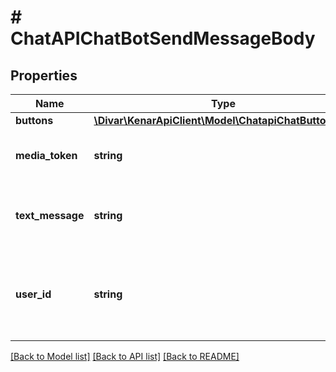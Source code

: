 # # ChatAPIChatBotSendMessageBody

## Properties

Name | Type | Description | Notes
------------ | ------------- | ------------- | -------------
**buttons** | [**\Divar\KenarApiClient\Model\ChatapiChatButtonGrid**](ChatapiChatButtonGrid.md) |  | [optional]
**media_token** | **string** | Token for attached media (if any) | [optional]
**text_message** | **string** | Text message content to be sent by the bot |
**user_id** | **string** | Unique identifier for the user to start or continue a conversation with | [optional]

[[Back to Model list]](../../README.md#models) [[Back to API list]](../../README.md#endpoints) [[Back to README]](../../README.md)
